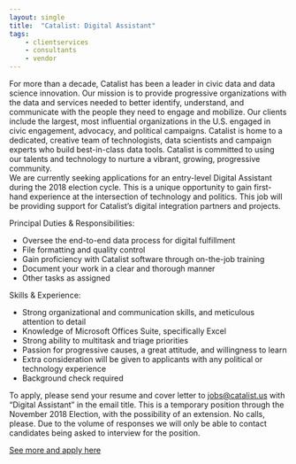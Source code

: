 ```yaml
---
layout: single
title:  "Catalist: Digital Assistant"
tags: 
    - clientservices
    - consultants
    - vendor
---
```


For more than a decade, Catalist has been a leader in civic data and data science innovation. Our mission is to provide progressive organizations with the data and services needed to better identify, understand, and communicate with the people they need to engage and mobilize. Our clients include the largest, most influential organizations in the U.S. engaged in civic engagement, advocacy, and political campaigns.
Catalist is home to a dedicated, creative team of technologists, data scientists and campaign experts who build best-in-class data tools. Catalist is committed to using our talents and technology to nurture a vibrant, growing, progressive community.    
We are currently seeking applications for an entry-level Digital Assistant during the 2018 election cycle. This is a unique opportunity to gain first-hand experience at the intersection of technology and politics. This job will be providing support for Catalist’s digital integration partners and projects.

Principal Duties & Responsibilities:
* Oversee the end-to-end data process for digital fulfillment
* File formatting and quality control
* Gain proficiency with Catalist software through on-the-job training
* Document your work in a clear and thorough manner
* Other tasks as assigned

Skills & Experience:
* Strong organizational and communication skills, and meticulous attention to detail
* Knowledge of Microsoft Offices Suite, specifically Excel
* Strong ability to multitask and triage priorities
* Passion for progressive causes, a great attitude, and willingness to learn
* Extra consideration will be given to applicants with any political or technology experience
* Background check required
 
To apply, please send your resume and cover letter to jobs@catalist.us with “Digital Assistant” in the email title.
This is a temporary position through the November 2018 Election, with the possibility of an extension. No calls, please. Due to the volume of responses we will only be able to contact candidates being asked to interview for the position.

[See more and apply here](https://catalist.us/about/careers/digital-assistant/)
